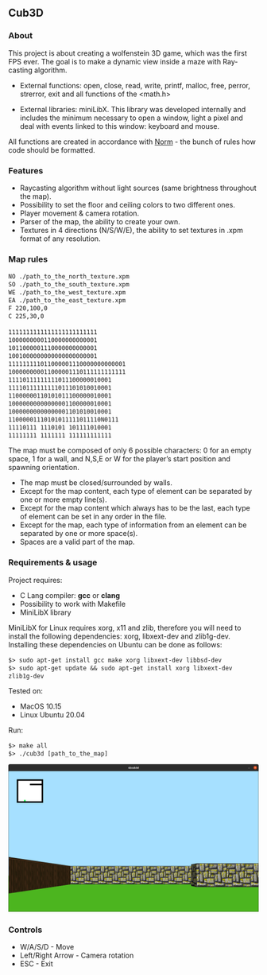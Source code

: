 ## Cub3D

### About

This project is about creating a wolfenstein 3D game, which was the first FPS ever. The goal is to make a dynamic view inside a maze with Ray-casting algorithm.

* External functions: open, close, read, write, printf, malloc, free, perror, strerror, exit and all functions of the <math.h>

* External libraries: miniLibX.
This library was developed
internally and includes the minimum necessary to open a window, light a pixel and deal
with events linked to this window: keyboard and mouse.

All functions are created in accordance with [Norm](https://github.com/42School/norminette) - the bunch of rules how code should be formatted.

### Features
* Raycasting algorithm without light sources (same brightness throughout the map).
* Possibility to set the floor and ceiling colors to two different ones.
* Player movement & camera rotation.
* Parser of the map, the ability to create your own.
* Textures in 4 directions (N/S/W/E), the ability to set textures in .xpm format of any resolution.

### Map rules

```
NO ./path_to_the_north_texture.xpm
SO ./path_to_the_south_texture.xpm
WE ./path_to_the_west_texture.xpm
EA ./path_to_the_east_texture.xpm
F 220,100,0
C 225,30,0

1111111111111111111111111
1000000000110000000000001
1011000001110000000000001
1001000000000000000000001
111111111011000001110000000000001
100000000011000001110111111111111
11110111111111011100000010001
11110111111111011101010010001
11000000110101011100000010001
10000000000000001100000010001
10000000000000001101010010001
11000001110101011111011110N0111
11110111 1110101 101111010001
11111111 1111111 111111111111
```

The map must be composed of only 6 possible characters: 0 for an empty space,
1 for a wall, and N,S,E or W for the player’s start position and spawning
orientation.

* The map must be closed/surrounded by walls.
* Except for the map content, each type of element can be separated by one or
more empty line(s).
* Except for the map content which always has to be the last, each type of
element can be set in any order in the file.
* Except for the map, each type of information from an element can be separated
by one or more space(s).
* Spaces are a valid part of the map.

### Requirements & usage
Project requires:
* C Lang compiler: **gcc** or **clang**
* Possibility to work with Makefile
* MiniLibX library

MiniLibX for Linux requires xorg, x11 and zlib, therefore you will need to install the following dependencies: xorg, libxext-dev and zlib1g-dev. Installing these dependencies on Ubuntu can be done as follows:

```
$> sudo apt-get install gcc make xorg libxext-dev libbsd-dev
$> sudo apt-get update && sudo apt-get install xorg libxext-dev zlib1g-dev
```

Tested on:
* MacOS 10.15
* Linux Ubuntu 20.04

Run:
```
$> make all
$> ./cub3d [path_to_the_map]
```

![alt text](assets/program.png)

### Controls

* W/A/S/D - Move
* Left/Right Arrow - Camera rotation
* ESC - Exit